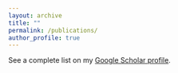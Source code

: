 ```yaml
---
layout: archive
title: ""
permalink: /publications/
author_profile: true
---
```


See a complete list on my <a href="https://scholar.google.com/citations?user=IAGyYNEAAAAJ&hl=en">Google Scholar profile</a>.

